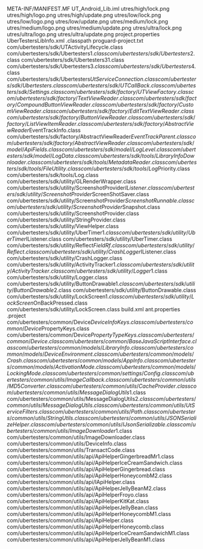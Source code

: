 META-INF/MANIFEST.MF
UT_Android_Lib.iml
utres/high/lock.png
utres/high/logo.png
utres/high/update.png
utres/low/lock.png
utres/low/logo.png
utres/low/update.png
utres/medium/lock.png
utres/medium/logo.png
utres/medium/update.png
utres/ultra/lock.png
utres/ultra/logo.png
utres/ultra/update.png
project.properties
UberTestersLibInfo.xml
.classpath
proguard-project.txt
com/ubertesters/sdk/UTActivityLifecycle.class
com/ubertesters/sdk/Ubertesters$1.class
com/ubertesters/sdk/Ubertesters$2.class
com/ubertesters/sdk/Ubertesters$3$1.class
com/ubertesters/sdk/Ubertesters$3.class
com/ubertesters/sdk/Ubertesters$4.class
com/ubertesters/sdk/Ubertesters$UtServiceConnection.class
com/ubertesters/sdk/Ubertesters.class
com/ubertesters/sdk/UTCallBack.class
com/ubertesters/sdk/Settings.class
com/ubertesters/sdk/factory/UTViewFactory.class
com/ubertesters/sdk/factory/TextViewReader.class
com/ubertesters/sdk/factory/CompoundButtonViewReader.class
com/ubertesters/sdk/factory/CustomViewReader.class
com/ubertesters/sdk/factory/EditTextViewReader.class
com/ubertesters/sdk/factory/ButtonViewReader.class
com/ubertesters/sdk/factory/ListViewItemReader.class
com/ubertesters/sdk/factory/AbstractViewReader$EventTrackInfo.class
com/ubertesters/sdk/factory/AbstractViewReader$EventTrackParent.class
com/ubertesters/sdk/factory/AbstractViewReader.class
com/ubertesters/sdk/model/ApiFields.class
com/ubertesters/sdk/model/LogLevel.class
com/ubertesters/sdk/model/LogData.class
com/ubertesters/sdk/tools/LibraryInfoDownloader.class
com/ubertesters/sdk/tools/MetadataReader.class
com/ubertesters/sdk/tools/FileUtility.class
com/ubertesters/sdk/tools/Log$Priority.class
com/ubertesters/sdk/tools/Log.class
com/ubertesters/sdk/utility/GLRenderWrapper.class
com/ubertesters/sdk/utility/ScreenshotProvider$IListener.class
com/ubertesters/sdk/utility/ScreenshotProvider$ScreenShotSaver.class
com/ubertesters/sdk/utility/ScreenshotProvider$ScreenshotRunnable.class
com/ubertesters/sdk/utility/ScreenshotProvider$Snapshot.class
com/ubertesters/sdk/utility/ScreenshotProvider.class
com/ubertesters/sdk/utility/StringProvider.class
com/ubertesters/sdk/utility/ViewHelper.class
com/ubertesters/sdk/utility/UberTimer$1.class
com/ubertesters/sdk/utility/UberTimer$IListener.class
com/ubertesters/sdk/utility/UberTimer.class
com/ubertesters/sdk/utility/Reflect$FieldRf.class
com/ubertesters/sdk/utility/Reflect.class
com/ubertesters/sdk/utility/CrashLogger$IListener.class
com/ubertesters/sdk/utility/CrashLogger.class
com/ubertesters/sdk/utility/ActivityTracker$1.class
com/ubertesters/sdk/utility/ActivityTracker.class
com/ubertesters/sdk/utility/Logger$1.class
com/ubertesters/sdk/utility/Logger.class
com/ubertesters/sdk/utility/ButtonDrawable$1.class
com/ubertesters/sdk/utility/ButtonDrawable$2.class
com/ubertesters/sdk/utility/ButtonDrawable.class
com/ubertesters/sdk/utility/LockScreen$1.class
com/ubertesters/sdk/utility/LockScreen$OnBackPressed.class
com/ubertesters/sdk/utility/LockScreen.class
build.xml
ant.properties
.project
com/ubertesters/common/Device$DeviceInfoKeys.class
com/ubertesters/common/Device$PropertyKeys.class
com/ubertesters/common/Device$PropertyTypeKeys.class
com/ubertesters/common/Device.class
com/ubertesters/common/BaseJavaScriptInterface.class
com/ubertesters/common/models/LibraryInfo.class
com/ubertesters/common/models/DeviceEnvironment.class
com/ubertesters/common/models/Crash.class
com/ubertesters/common/models/AppInfo.class
com/ubertesters/common/models/ActivationMode.class
com/ubertesters/common/models/LockingMode.class
com/ubertesters/common/settings/Config.class
com/ubertesters/common/utils/ImageCallback.class
com/ubertesters/common/utils/MD5Converter.class
com/ubertesters/common/utils/CacheProvider.class
com/ubertesters/common/utils/MessageDialogUtils$1.class
com/ubertesters/common/utils/MessageDialogUtils$2.class
com/ubertesters/common/utils/MessageDialogUtils.class
com/ubertesters/common/utils/UtServiceFilters.class
com/ubertesters/common/utils/Path.class
com/ubertesters/common/utils/StringUtils.class
com/ubertesters/common/utils/JSONSerializeHelper.class
com/ubertesters/common/utils/IJsonSerializable.class
com/ubertesters/common/utils/ImageDownloader$1.class
com/ubertesters/common/utils/ImageDownloader.class
com/ubertesters/common/utils/DeviceInfo.class
com/ubertesters/common/utils/TransactCode.class
com/ubertesters/common/utils/api/ApiHelperGingerbreadMr1.class
com/ubertesters/common/utils/api/ApiHelperIceCreamSandwich.class
com/ubertesters/common/utils/api/ApiHelperGingerbread.class
com/ubertesters/common/utils/api/ApiHelperHoneycombM2.class
com/ubertesters/common/utils/api/IApiHelper.class
com/ubertesters/common/utils/api/ApiHelperJellyBeanM2.class
com/ubertesters/common/utils/api/ApiHelperFroyo.class
com/ubertesters/common/utils/api/ApiHelperKitKat.class
com/ubertesters/common/utils/api/ApiHelperJellyBean.class
com/ubertesters/common/utils/api/ApiHelperHoneycombM1.class
com/ubertesters/common/utils/api/ApiHelper.class
com/ubertesters/common/utils/api/ApiHelperHoneycomb.class
com/ubertesters/common/utils/api/ApiHelperIceCreamSandwichM1.class
com/ubertesters/common/utils/api/ApiHelperJellyBeanM1.class
